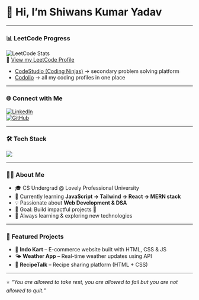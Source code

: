 # 👋 Hi, I’m Shiwans Kumar Yadav  

---

### 📊 LeetCode Progress  
![LeetCode Stats](https://leetcard.jacoblin.cool/_yadav_sk_?theme=dark&font=Nunito&ext=contest)  
🔗 [View my LeetCode Profile](https://leetcode.com/u/_yadav_sk_/)  
- [CodeStudio (Coding Ninjas)](https://www.naukri.com/code360/profile/cb1ea61a-987e-47ef-886e-bf52a2a637a1) → secondary problem solving platform 
- [Codolio](https://codolio.com/profile/Shiwans_1771) → all my coding profiles in one place 

---

### 🌐 Connect with Me  
[![LinkedIn](https://img.shields.io/badge/LinkedIn-0077B5?style=for-the-badge&logo=linkedin&logoColor=white)](https://www.linkedin.com/in/shiwans-kumar-yadav-a00689324/)  
[![GitHub](https://img.shields.io/badge/GitHub-100000?style=for-the-badge&logo=github&logoColor=white)](https://github.com/shiwans-k-yadav)  

---

### 🛠 Tech Stack  
<p align="left">
  <img src="https://skillicons.dev/icons?i=html,css,js,tailwind,react,python,c,cpp,git,github,vscode" />
</p>

---

### 👨‍💻 About Me  
- 🎓 CS Undergrad @ Lovely Professional University  
- 🌱 Currently learning **JavaScript → Tailwind → React → MERN stack**  
- 💡 Passionate about **Web Development & DSA**  
- 🎯 Goal: Build impactful projects 🚀  
- 📖 Always learning & exploring new technologies  

---

### 📌 Featured Projects  
- 🛒 **Indo Kart** – E-commerce website built with HTML, CSS & JS  
- 🌤 **Weather App** – Real-time weather updates using API  
- 🥗 **RecipeTalk** – Recipe sharing platform (HTML + CSS)  

---

⭐️ *“You are allowed to take rest, you are allowed to fail but you are not allowed to quit.”*  
